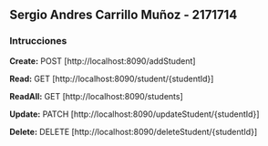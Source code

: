 ## Sergio Andres Carrillo Muñoz - 2171714 

### Intrucciones

__Create:__
POST [http://localhost:8090/addStudent]

__Read:__
GET [http://localhost:8090/student/{studentId}]

__ReadAll:__
GET [http://localhost:8090/students]

__Update:__
PATCH [http://localhost:8090/updateStudent/{studentId}]

__Delete:__
DELETE [http://localhost:8090/deleteStudent/{studentId}]
